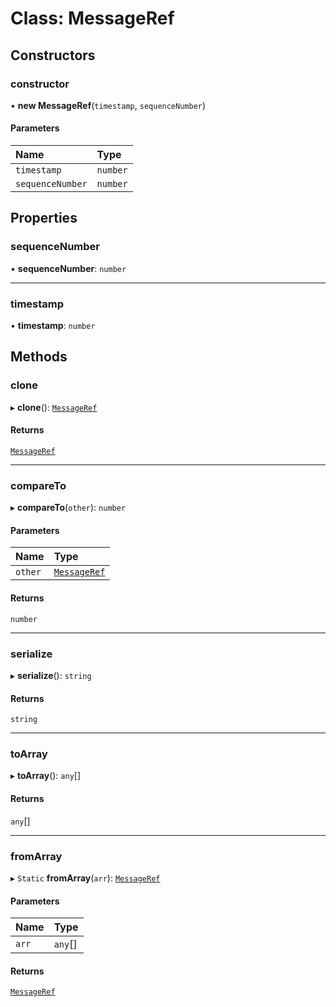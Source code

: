 # Class: MessageRef

## Constructors

### constructor

• **new MessageRef**(`timestamp`, `sequenceNumber`)

#### Parameters

| Name | Type |
| :------ | :------ |
| `timestamp` | `number` |
| `sequenceNumber` | `number` |

## Properties

### sequenceNumber

• **sequenceNumber**: `number`

___

### timestamp

• **timestamp**: `number`

## Methods

### clone

▸ **clone**(): [`MessageRef`](MessageRef.md)

#### Returns

[`MessageRef`](MessageRef.md)

___

### compareTo

▸ **compareTo**(`other`): `number`

#### Parameters

| Name | Type |
| :------ | :------ |
| `other` | [`MessageRef`](MessageRef.md) |

#### Returns

`number`

___

### serialize

▸ **serialize**(): `string`

#### Returns

`string`

___

### toArray

▸ **toArray**(): `any`[]

#### Returns

`any`[]

___

### fromArray

▸ `Static` **fromArray**(`arr`): [`MessageRef`](MessageRef.md)

#### Parameters

| Name | Type |
| :------ | :------ |
| `arr` | `any`[] |

#### Returns

[`MessageRef`](MessageRef.md)
